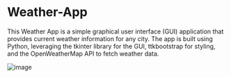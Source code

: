 # Weather-App
This Weather App is a simple graphical user interface (GUI) application that provides current weather information for any city. The app is built using Python, leveraging the tkinter library for the GUI, ttkbootstrap for styling, and the OpenWeatherMap API to fetch weather data.

![image](https://github.com/purvashetye6/Weather-App/assets/103199840/3f75cad9-196a-48e0-9279-7106cbc89b1a)
